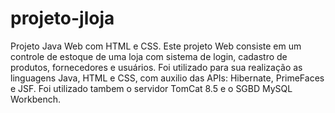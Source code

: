# projeto-jloja
Projeto Java Web com HTML e CSS.
Este projeto Web consiste em um controle de estoque de uma loja com sistema de login, cadastro de produtos, fornecedores e usuários.
Foi utilizado para sua realização as linguagens Java, HTML e CSS, com auxilio das APIs: Hibernate, PrimeFaces e JSF.
Foi utilizado tambem o servidor TomCat 8.5 e o SGBD MySQL Workbench.
